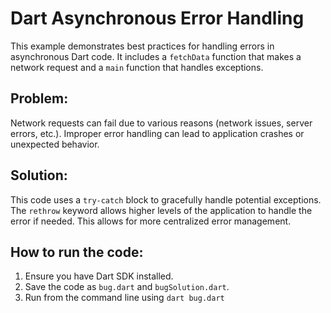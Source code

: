 # Dart Asynchronous Error Handling

This example demonstrates best practices for handling errors in asynchronous Dart code.  It includes a `fetchData` function that makes a network request and a `main` function that handles exceptions.

## Problem:

Network requests can fail due to various reasons (network issues, server errors, etc.).  Improper error handling can lead to application crashes or unexpected behavior.

## Solution:

This code uses a `try-catch` block to gracefully handle potential exceptions. The `rethrow` keyword allows higher levels of the application to handle the error if needed.  This allows for more centralized error management.

## How to run the code:
1. Ensure you have Dart SDK installed.
2. Save the code as `bug.dart` and `bugSolution.dart`.
3. Run from the command line using `dart bug.dart`